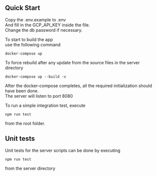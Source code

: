 ## Quick Start ##
Copy the .env.example to .env  
And fill in the GCP_API_KEY inside the file.  
Change the db password if necessary.  

To start to build the app  
use the following command  
```
docker-compose up
```

To force rebuild after any update from the source files in the server directory  
```docker
docker-compose up --build -v
```

After the docker-compose completes, all the required initialization should have been done.  
The server will listen to port 8080  

To run a simple integration test, execute  
```npm
npm run test
```
from the root folder.  

## Unit tests ##
Unit tests for the server scripts can be done by executing  
```npm
npm run test
```
from the server directory  
